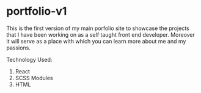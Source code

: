 # portfolio-v1

This is the first version of my main porfolio site to showcase the projects that I have been working on as a self taught front end developer. Moreover it will
serve as a place with which you can learn more about me and my passions.

Technology Used:
1) React
2) SCSS Modules
3) HTML
